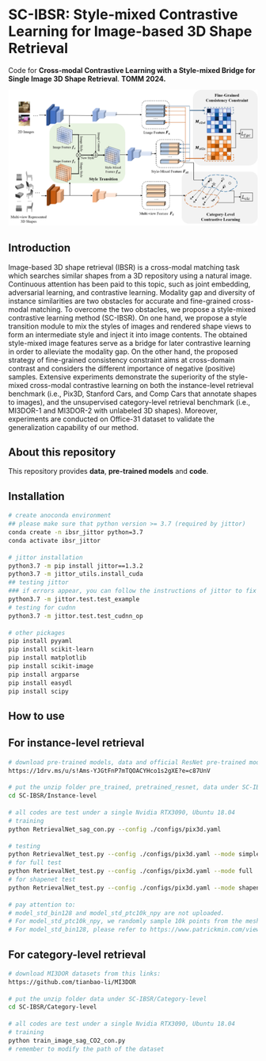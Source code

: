 # SC-IBSR: Style-mixed Contrastive Learning for Image-based 3D Shape Retrieval

Code for **Cross-modal Contrastive Learning with a Style-mixed Bridge for Single Image 3D Shape Retrieval**.  **TOMM 2024.**

![Overview](/images/method.png)

## Introduction

Image-based 3D shape retrieval (IBSR) is a cross-modal matching task which searches similar shapes from a 3D repository using a natural image. Continuous attention has been paid to this topic, such as joint embedding, adversarial learning, and contrastive learning. Modality gap and diversity of instance similarities are two obstacles for accurate and fine-grained cross-modal matching. To overcome the two obstacles, we propose a style-mixed contrastive learning method (SC-IBSR). On one hand, we propose a style transition module to mix the styles of images and rendered shape views to form an intermediate style and inject it into image contents. The obtained style-mixed image features serve as a bridge for later contrastive learning in order to alleviate the modality gap. On the other hand, the proposed strategy of fine-grained consistency constraint aims at cross-domain contrast and considers the different importance of negative (positive) samples. Extensive experiments demonstrate the superiority of the style-mixed cross-modal contrastive learning on both the instance-level retrieval benchmark (i.e., Pix3D, Stanford Cars, and Comp Cars that annotate shapes to images), and the unsupervised category-level retrieval benchmark (i.e., MI3DOR-1 and MI3DOR-2 with unlabeled 3D shapes). Moreover, experiments are conducted on Office-31 dataset to validate the generalization capability of our method.

## About this repository

This repository provides **data**, **pre-trained models** and **code**.

## Installation
```zsh
# create anoconda environment
## please make sure that python version >= 3.7 (required by jittor)
conda create -n ibsr_jittor python=3.7
conda activate ibsr_jittor

# jittor installation
python3.7 -m pip install jittor==1.3.2
python3.7 -m jittor_utils.install_cuda
## testing jittor
### if errors appear, you can follow the instructions of jittor to fix them.
python3.7 -m jittor.test.test_example
# testing for cudnn
python3.7 -m jittor.test.test_cudnn_op

# other pickages
pip install pyyaml
pip install scikit-learn
pip install matplotlib
pip install scikit-image
pip install argparse
pip install easydl
pip install scipy
```



## How to use
## For instance-level retrieval
```zsh
# download pre-trained models, data and official ResNet pre-trained models from this links:
https://1drv.ms/u/s!Ams-YJGtFnP7mTQOACYHco1s2gXE?e=c87UnV

# put the unzip folder pre_trained, pretrained_resnet, data under SC-IBSR/Instance-level
cd SC-IBSR/Instance-level

# all codes are test under a single Nvidia RTX3090, Ubuntu 18.04
# training
python RetrievalNet_sag_con.py --config ./configs/pix3d.yaml

# testing
python RetrievalNet_test.py --config ./configs/pix3d.yaml --mode simple
# for full test
python RetrievalNet_test.py --config ./configs/pix3d.yaml --mode full
# for shapenet test
python RetrievalNet_test.py --config ./configs/pix3d.yaml --mode shapenet

# pay attention to:
# model_std_bin128 and model_std_ptc10k_npy are not uploaded.
# For model_std_ptc10k_npy, we randomly sample 10k points from the mesh by python igl package.
# For model_std_bin128, please refer to https://www.patrickmin.com/viewvox/ for more information.
```

## For category-level retrieval
```zsh
# download MI3DOR datasets from this links:
https://github.com/tianbao-li/MI3DOR

# put the unzip folder data under SC-IBSR/Category-level
cd SC-IBSR/Category-level

# all codes are test under a single Nvidia RTX3090, Ubuntu 18.04
# training
python train_image_sag_CO2_con.py
# remember to modify the path of the dataset

